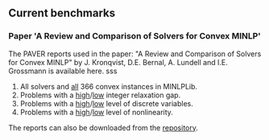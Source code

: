
## Current benchmarks

### Paper 'A Review and Comparison of Solvers for Convex MINLP'

The PAVER reports used in the paper: "A Review and Comparison of Solvers for Convex MINLP" by J. Kronqvist, D.E. Bernal, A. Lundell and I.E. Grossmann is available here.
sss
1. All solvers and [all](https://andreaslundell.github.io/minlpbenchmarks/2018-06-ConvexMINLP/all/html/) 366 convex instances in MINLPLib. 
2. Problems with a [high](https://andreaslundell.github.io/minlpbenchmarks/2018-06-ConvexMINLP/filter/html/RELGAP_HI)/[low](https://andreaslundell.github.io/minlpbenchmarks/2018-06-ConvexMINLP/filter/html/RELGAP_LO) integer relaxation gap.
3. Problems with a [high](https://andreaslundell.github.io/minlpbenchmarks/2018-06-ConvexMINLP/filter/html/DVARS_HI)/[low](https://andreaslundell.github.io/minlpbenchmarks/2018-06-ConvexMINLP/filter/html/DVARS_LO) level of discrete variables.
4. Problems with a [high](https://andreaslundell.github.io/minlpbenchmarks/2018-06-ConvexMINLP/filter/html/NLVARS_HI)/[low](https://andreaslundell.github.io/minlpbenchmarks/2018-06-ConvexMINLP/filter/html/NLVARS_LO) level of nonlinearity.

The reports can also be downloaded from the [repository](https://github.com/andreaslundell/minlpbenchmarks/).
